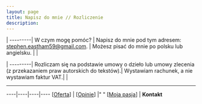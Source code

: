 ```yaml
---
layout: page
title: Napisz do mnie // Rozliczenie
description: 
---
```


|
---------|
W czym mogę pomóc? |
Napisz do mnie pod tym adresem: <stephen.eastham59@gmail.com>. |
Możesz pisać do mnie po polsku lub angielsku. |
| 

|
---------|
Rozliczam się na podstawie umowy o dzieło lub umowy zlecenia (z przekazaniem praw autorskich do tekstów).|
Wystawiam rachunek, a nie wystawiam faktur VAT.|
|

---

----|----|----|----
[[Oferta](https://smoothenglish.com)]&#x20;&#x20;&#x20;&#x20;&#x20;&#x20; | [[Opinie](../pages/opinie.html)] |"           " [[Moja pasja](../pages/pasja.html)] | __Kontakt__